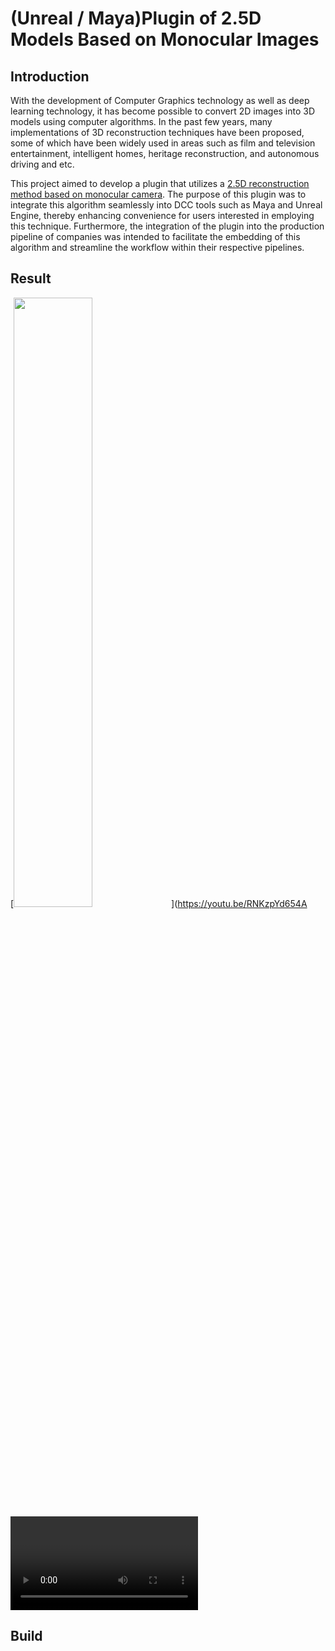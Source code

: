 # (Unreal / Maya)Plugin of 2.5D Models Based on Monocular Images

## Introduction
With the development of Computer Graphics technology as well as deep learning technology, it has become possible to convert 2D images into 3D models using computer algorithms. In the past few years, many implementations of 3D reconstruction techniques have been proposed, some of which have been widely used in areas such as film and television entertainment, intelligent homes, heritage reconstruction, and autonomous driving and etc.

This project aimed to develop a plugin that utilizes a [2.5D reconstruction method based on monocular camera](https://github.com/XChengCode/Synthesis-of-2.5D-Models-Based-on-Monocular-Images/tree/main). The purpose of this plugin was to integrate this algorithm seamlessly into DCC tools such as Maya and Unreal Engine, thereby enhancing convenience for users interested in employing this technique. Furthermore, the integration of the plugin into the production pipeline of companies was intended to facilitate the embedding of this algorithm and streamline the workflow within their respective pipelines.

## Result
[<img src="https://youtu.be/RNKzpYd654A" width="50%">](https://youtu.be/RNKzpYd654A<VIDEO ID>)

## Build